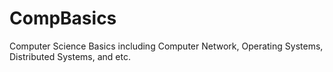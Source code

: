 # CompBasics
Computer Science Basics including Computer Network, Operating Systems, Distributed Systems, and etc.
